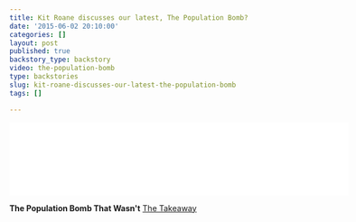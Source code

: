 ```yaml
---
title: Kit Roane discusses our latest, The Population Bomb?
date: '2015-06-02 20:10:00'
categories: []
layout: post
published: true
backstory_type: backstory
video: the-population-bomb
type: backstories
slug: kit-roane-discusses-our-latest-the-population-bomb
tags: []

---
```

<iframe width="600" height="130" frameborder="0" scrolling="no" src="//www.thetakeaway.org/widgets/ondemand_player/takeaway/#file=%2Faudio%2Fxspf%2F478778%2F"></iframe>

**The Population Bomb That Wasn't**
[The Takeaway](http://www.thetakeaway.org/story/what-happened-overpopulation-prediction/)

